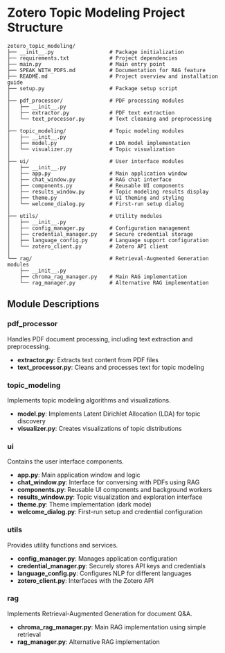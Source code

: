 # Zotero Topic Modeling Project Structure

```
zotero_topic_modeling/
├── __init__.py                  # Package initialization
├── requirements.txt             # Project dependencies
├── main.py                      # Main entry point
├── SPEAK_WITH_PDFS.md           # Documentation for RAG feature
├── README.md                    # Project overview and installation guide
├── setup.py                     # Package setup script
│
├── pdf_processor/               # PDF processing modules
│   ├── __init__.py
│   ├── extractor.py             # PDF text extraction
│   └── text_processor.py        # Text cleaning and preprocessing
│
├── topic_modeling/              # Topic modeling modules
│   ├── __init__.py
│   ├── model.py                 # LDA model implementation
│   └── visualizer.py            # Topic visualization
│
├── ui/                          # User interface modules
│   ├── __init__.py
│   ├── app.py                   # Main application window
│   ├── chat_window.py           # RAG chat interface
│   ├── components.py            # Reusable UI components
│   ├── results_window.py        # Topic modeling results display
│   ├── theme.py                 # UI theming and styling
│   └── welcome_dialog.py        # First-run setup dialog
│
├── utils/                       # Utility modules
│   ├── __init__.py
│   ├── config_manager.py        # Configuration management
│   ├── credential_manager.py    # Secure credential storage
│   ├── language_config.py       # Language support configuration
│   └── zotero_client.py         # Zotero API client
│
└── rag/                         # Retrieval-Augmented Generation modules
    ├── __init__.py
    ├── chroma_rag_manager.py    # Main RAG implementation
    └── rag_manager.py           # Alternative RAG implementation
```

## Module Descriptions

### pdf_processor

Handles PDF document processing, including text extraction and preprocessing.

- **extractor.py**: Extracts text content from PDF files
- **text_processor.py**: Cleans and processes text for topic modeling

### topic_modeling

Implements topic modeling algorithms and visualizations.

- **model.py**: Implements Latent Dirichlet Allocation (LDA) for topic discovery
- **visualizer.py**: Creates visualizations of topic distributions

### ui

Contains the user interface components.

- **app.py**: Main application window and logic
- **chat_window.py**: Interface for conversing with PDFs using RAG
- **components.py**: Reusable UI components and background workers
- **results_window.py**: Topic visualization and exploration interface
- **theme.py**: Theme implementation (dark mode)
- **welcome_dialog.py**: First-run setup and credential configuration

### utils

Provides utility functions and services.

- **config_manager.py**: Manages application configuration
- **credential_manager.py**: Securely stores API keys and credentials
- **language_config.py**: Configures NLP for different languages
- **zotero_client.py**: Interfaces with the Zotero API

### rag

Implements Retrieval-Augmented Generation for document Q&A.

- **chroma_rag_manager.py**: Main RAG implementation using simple retrieval
- **rag_manager.py**: Alternative RAG implementation
